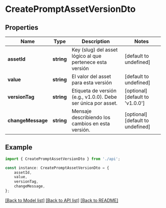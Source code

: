 # CreatePromptAssetVersionDto


## Properties

Name | Type | Description | Notes
------------ | ------------- | ------------- | -------------
**assetId** | **string** | Key (slug) del asset lógico al que pertenece esta versión | [default to undefined]
**value** | **string** | El valor del asset para esta versión | [default to undefined]
**versionTag** | **string** | Etiqueta de versión (e.g., v1.0.0). Debe ser única por asset. | [optional] [default to 'v1.0.0']
**changeMessage** | **string** | Mensaje describiendo los cambios en esta versión. | [optional] [default to undefined]

## Example

```typescript
import { CreatePromptAssetVersionDto } from './api';

const instance: CreatePromptAssetVersionDto = {
    assetId,
    value,
    versionTag,
    changeMessage,
};
```

[[Back to Model list]](../README.md#documentation-for-models) [[Back to API list]](../README.md#documentation-for-api-endpoints) [[Back to README]](../README.md)

